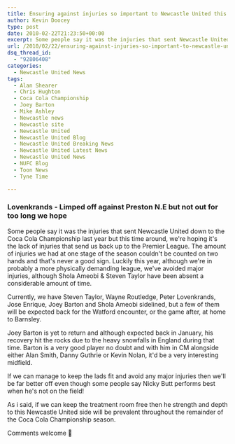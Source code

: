 ```yaml
---
title: Ensuring against injuries so important to Newcastle United this season
author: Kevin Doocey
type: post
date: 2010-02-22T21:23:50+00:00
excerpt: Some people say it was the injuries that sent Newcastle United down..
url: /2010/02/22/ensuring-against-injuries-so-important-to-newcastle-united-this-season/
dsq_thread_id:
  - "92806408"
categories:
  - Newcastle United News
tags:
  - Alan Shearer
  - Chris Hughton
  - Coca Cola Championship
  - Joey Barton
  - Mike Ashley
  - Newcastle news
  - Newcastle site
  - Newcastle United
  - Newcastle United Blog
  - Newcastle United Breaking News
  - Newcastle United Latest News
  - Newcastle United News
  - NUFC Blog
  - Toon News
  - Tyne Time

---
```

### Lovenkrands - Limped off against Preston N.E but not out for too long we hope

Some people say it was the injuries that sent Newcastle United down to the Coca Cola Championship last year but this time around, we're hoping it's the lack of injuries that send us back up to the Premier League. The amount of injuries we had at one stage of the season couldn't be counted on two hands and that's never a good sign. Luckily this year, although we're in probably a more  physically demanding league, we've avoided major injuries, although Shola Ameobi & Steven Taylor have been absent a considerable amount of time.

Currently, we have Steven Taylor, Wayne Routledge, Peter Lovenkrands, Jose Enrique, Joey Barton and Shola Ameobi sidelined, but a few of them will be expected back for the Watford encounter, or the game after, at home to Barnsley.

Joey Barton is yet to return and although expected back in January, his recovery hit the rocks due to the heavy snowfalls in England during that time. Barton is a very good player no doubt and with him in CM alongside either Alan Smith, Danny Guthrie or Kevin Nolan, it'd be a very interesting midfield.

If we can manage to keep the lads fit and avoid any major injuries then we'll be far better off even though some people say Nicky Butt performs best when he's not on the field!

As i said, if we can keep the treatment room free then he strength and depth to this Newcastle United side will be prevalent throughout the remainder of the Coca Cola Championship season.

Comments welcome 🙂
